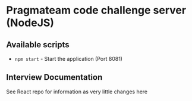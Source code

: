 # Pragmateam code challenge server (NodeJS)

## Available scripts

- `npm start` - Start the application (Port 8081)

## Interview Documentation

See React repo for information as very little changes here
